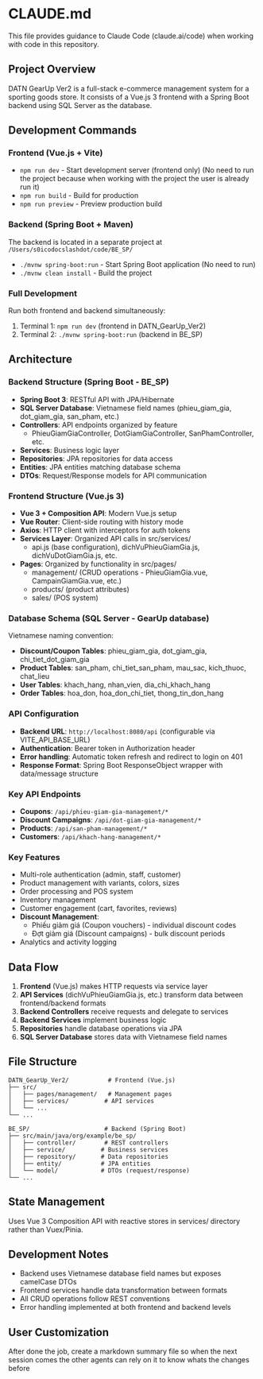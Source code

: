 # CLAUDE.md

This file provides guidance to Claude Code (claude.ai/code) when working with code in this repository.

## Project Overview
DATN GearUp Ver2 is a full-stack e-commerce management system for a sporting goods store. It consists of a Vue.js 3 frontend with a Spring Boot backend using SQL Server as the database.

## Development Commands

### Frontend (Vue.js + Vite)
- `npm run dev` - Start development server (frontend only) (No need to run the project because when working with the project the user is already run it)
- `npm run build` - Build for production
- `npm run preview` - Preview production build


### Backend (Spring Boot + Maven)
The backend is located in a separate project at `/Users/s0icodocslashdot/code/BE_SP/`
- `./mvnw spring-boot:run` - Start Spring Boot application (No need to run)
- `./mvnw clean install` - Build the project


### Full Development
Run both frontend and backend simultaneously:
1. Terminal 1: `npm run dev` (frontend in DATN_GearUp_Ver2)
2. Terminal 2: `./mvnw spring-boot:run` (backend in BE_SP)

## Architecture

### Backend Structure (Spring Boot - BE_SP)
- **Spring Boot 3**: RESTful API with JPA/Hibernate
- **SQL Server Database**: Vietnamese field names (phieu_giam_gia, dot_giam_gia, san_pham, etc.)
- **Controllers**: API endpoints organized by feature
  - PhieuGiamGiaController, DotGiamGiaController, SanPhamController, etc.
- **Services**: Business logic layer
- **Repositories**: JPA repositories for data access
- **Entities**: JPA entities matching database schema
- **DTOs**: Request/Response models for API communication

### Frontend Structure (Vue.js 3)
- **Vue 3 + Composition API**: Modern Vue.js setup
- **Vue Router**: Client-side routing with history mode
- **Axios**: HTTP client with interceptors for auth tokens
- **Services Layer**: Organized API calls in src/services/
  - api.js (base configuration), dichVuPhieuGiamGia.js, dichVuDotGiamGia.js, etc.
- **Pages**: Organized by functionality in src/pages/
  - management/ (CRUD operations - PhieuGiamGia.vue, CampainGiamGia.vue, etc.)
  - products/ (product attributes)
  - sales/ (POS system)

### Database Schema (SQL Server - GearUp database)
Vietnamese naming convention:
- **Discount/Coupon Tables**: phieu_giam_gia, dot_giam_gia, chi_tiet_dot_giam_gia
- **Product Tables**: san_pham, chi_tiet_san_pham, mau_sac, kich_thuoc, chat_lieu
- **User Tables**: khach_hang, nhan_vien, dia_chi_khach_hang
- **Order Tables**: hoa_don, hoa_don_chi_tiet, thong_tin_don_hang

### API Configuration
- **Backend URL**: `http://localhost:8080/api` (configurable via VITE_API_BASE_URL)
- **Authentication**: Bearer token in Authorization header
- **Error handling**: Automatic token refresh and redirect to login on 401
- **Response Format**: Spring Boot ResponseObject wrapper with data/message structure

### Key API Endpoints
- **Coupons**: `/api/phieu-giam-gia-management/*`
- **Discount Campaigns**: `/api/dot-giam-gia-management/*`
- **Products**: `/api/san-pham-management/*`
- **Customers**: `/api/khach-hang-management/*`

### Key Features
- Multi-role authentication (admin, staff, customer)
- Product management with variants, colors, sizes
- Order processing and POS system
- Inventory management
- Customer engagement (cart, favorites, reviews)
- **Discount Management**:
  - Phiếu giảm giá (Coupon vouchers) - individual discount codes
  - Đợt giảm giá (Discount campaigns) - bulk discount periods
- Analytics and activity logging

## Data Flow
1. **Frontend** (Vue.js) makes HTTP requests via service layer
2. **API Services** (dichVuPhieuGiamGia.js, etc.) transform data between frontend/backend formats
3. **Backend Controllers** receive requests and delegate to services
4. **Backend Services** implement business logic
5. **Repositories** handle database operations via JPA
6. **SQL Server Database** stores data with Vietnamese field names

## File Structure
```
DATN_GearUp_Ver2/           # Frontend (Vue.js)
├── src/
│   ├── pages/management/   # Management pages
│   ├── services/          # API services
│   └── ...
└── ...

BE_SP/                     # Backend (Spring Boot)
├── src/main/java/org/example/be_sp/
│   ├── controller/        # REST controllers
│   ├── service/          # Business services
│   ├── repository/       # Data repositories
│   ├── entity/           # JPA entities
│   └── model/            # DTOs (request/response)
└── ...
```

## State Management
Uses Vue 3 Composition API with reactive stores in services/ directory rather than Vuex/Pinia.

## Development Notes
- Backend uses Vietnamese database field names but exposes camelCase DTOs
- Frontend services handle data transformation between formats
- All CRUD operations follow REST conventions
- Error handling implemented at both frontend and backend levels

## User Customization
After done the job, create a markdown summary file so when the next session comes the other agents can rely on it to know whats the changes before